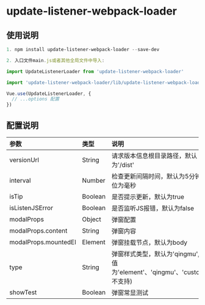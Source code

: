 <!--
 * @Description: 
 * @Author: 舌红
 * @Date: 2024-01-10 17:00:10
 * @LastEditors: 舌红
 * @LastEditTime: 2024-02-20 10:55:29
-->
# update-listener-webpack-loader

## 使用说明
```powershell
1. npm install update-listener-webpack-loader --save-dev
```
```js
2. 入口文件main.js或者其他全局文件中导入:

import UpdateListenerLoader from 'update-listener-webpack-loader'

import 'update-listener-webpack-loader/lib/update-listener-webpack-loader.css'

Vue.use(UpdateListenerLoader, {
  // ...options 配置
})

```

## 配置说明

| 参数 | 类型 | 说明 |
| :--| :-- | :-- |
| versionUrl | String | 请求版本信息根目录路径，默认为'/dist' |
| interval | Number | 检查更新间隔时间，默认为5分钟，单位为毫秒 |
| isTip | Boolean | 是否提示更新，默认为true |
| isListenJSError | Boolean | 是否监听JS报错，默认为false |
| modalProps | Object | 弹窗配置 |
| modalProps.content | String | 弹窗内容 |
| modalProps.mountedEl | Element | 弹窗挂载节点，默认为body |
| type | String | 弹窗样式类型，默认为'qingmu', 可选值为'element'、'qingmu'、'custom'(暂不支持) |
| showTest | Boolean | 弹窗常显测试 |